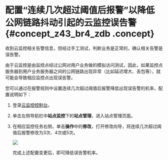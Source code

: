 # 配置“连续几次超过阈值后报警”以降低公网链路抖动引起的云监控误告警 {#concept_z43_br4_zdb .concept}

收到云监控相关告警信息，但经过手工测试，判断业务是正常的，确认相关告警是误告警。

由于云监控是由监控点经过公网对用户业务做的模拟访问测试，因此，如果监控点服务器到用户业务服务器之间的公网链路出现异常（比如延迟增大、丢包等），就可能会导致相应监控点出现误告警。

您可以通过在报警规则中设置连续几次超过阈值后报警降低出现误告警的机率，配置说明如下：

1.  登录[云监控控制台](https://cloudmonitor.console.aliyun.com)。
2.  单击左侧导航栏中**站点监控**下的**站点管理**，进入站点管理页面。
3.  在相应监控任务右侧，单击**操作**中的**修改**，打开修改向导，将连续几次超过阈值后报警修改为3次、4次或5次。

    ![](http://static-aliyun-doc.oss-cn-hangzhou.aliyuncs.com/assets/img/6275/15434827495123_zh-CN.png)

    完成上述配置变更后，即可降低误告警机率。


